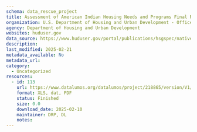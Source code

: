 ```yaml
---
schema: data_rescue_project 
title: Assessment of American Indian Housing Needs and Programs Final Report
organization: U.S. Department of Housing and Urban Development - Office of Policy Development and Research
agency: Department of Housing and Urban Development
websites: huduser.gov
data_source: https://www.huduser.gov/portal/publications/hsgspec/native.html
description: 
last_modified: 2025-02-21
metadata_available: No
metadata_url: 
category:
  - Uncategorized
resources:
  - id: 113
    url: https://www.datalumos.org/datalumos/project/218865/version/V1/view
    format: XLS, dat, PDF
    status: Finished
    size: 0.0
    download_date: 2025-02-10
    maintainer: DRP, DL
    notes: 
---
```

